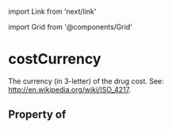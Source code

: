import Link from 'next/link'
  
import Grid from '@components/Grid'

# costCurrency

The currency (in 3-letter) of the drug cost. See: http://en.wikipedia.org/wiki/ISO_4217.

## Property of



